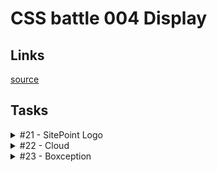 # CSS battle 004 Display

## Links
[source](https://cssbattle.dev/battle/4)

## Tasks

<details>
  <summary>#21 - SitePoint Logo</summary>

  [Task](https://cssbattle.dev/play/21)

    <div a><p/><p/></div><div b><p/><p/></div>
    <style>
      body {
        background: #222;
      }
      div {
        position: fixed;
      }
      [a] {
        transform: rotate(-45deg);
        left: 138px;
        top: 85px;
      }
      [b] {
        transform: rotate(135deg);
        right: 140px;
        bottom: 86px;
      }
      [a] > p {
        background: #F2994A;
      }
      [b] > p {
        background: #2D9CDB;
      }
      p {
        margin: 0;
        width: 100px;
        height: 30px;
        border-radius: 10px 0 0;
      }
      p + p {
        margin: -1px 0;
        width: 29px;
        height: 51px;
        border-radius: 0 0 5px;
      }
    </style>

</details>

<details>
  <summary>#22 - Cloud</summary>

  [Task](https://cssbattle.dev/play/22)

    <p a><p b><p c>
    <style>
      * {
        background: #F5D6B4;
      }
      p {
        background: #D86F45;
        width: 100px;
        height: 100px;
        position: fixed;
        border-radius: 50%;
      }
      [a] {
        left: 99px;
        top: 99px;
      }
      [b] {
        left: 180px;
        top: 69px;
      }
      [c] {
        width: 170px;
        height: 50px;
        border-radius: 25px;
        left: 130px;
        top: 149px;
      }
    </style>

</details>

<details>
  <summary>#23 - Boxception</summary>

  [Task](https://cssbattle.dev/play/23)

    <div>
    <style>
      * {
        background: #F3AC3C;
      }
      div {
        position: fixed;
        width: 100px;
        height: 100px;
        left: 100px;
        top: 150px;
        box-shadow: 50px -50px 0 50px #1A4341, inset 50px 50px #998235;
      }
    </style>

</details>

